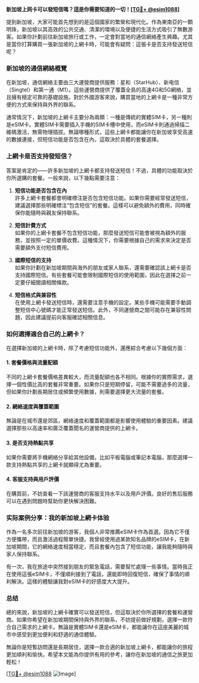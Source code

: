 **新加坡上网卡可以發短信嗎？這是你需要知道的一切！[[TG💪+ @esim1088](https://t.me/s/esim1088)]**

提到新加坡，大家可能首先想到的是這個國家的繁榮和現代化。作為東南亞的一顆明珠，新加坡以其高效的公共交通、清潔的環境以及便捷的生活方式吸引了無數游客。如果你計劃前往新加坡旅行或工作，一定會對當地的通信網絡產生興趣。尤其是當你打算購買一張新加坡的上網卡時，可能會有疑問：這張卡是否支持發送短信呢？

### 新加坡的通信網絡概覽

在新加坡，通信網絡主要由三大運營商提供服務：星和（StarHub）、新电信（Singtel）和第一通（M1）。這些運營商提供了覆蓋全島的高速4G和5G網絡，並且擁有穩定可靠的基礎設施。對於外國游客來說，購買當地的上網卡是一種非常方便的方式來保持與外界的聯系。

通常情況下，新加坡的上網卡主要分為兩類：一種是傳統的實體SIM卡，另一種則是eSIM卡。實體SIM卡需要插入手機的SIM卡槽中使用，而eSIM卡則通過掃描二維碼激活，無需物理插拔。無論哪種形式，這些上網卡都能讓你在新加坡享受高速的數據連接，但短信功能是否包含在內，這取決於具體的套餐選擇。

### 上網卡是否支持發短信？

答案是肯定的——許多新加坡的上網卡都支持發送短信！不過，具體的功能取決於你所選購的套餐。一般來說，以下幾點需要注意：

1. **短信功能是否包含在內**  
   許多上網卡套餐都會明確標注是否包含短信功能。如果你需要經常發送短信，建議選擇那些明確標注“包含短信”的套餐。這樣可以避免額外的費用，同時確保你能隨時與親友保持聯系。

2. **短信計費方式**  
   如果你的上網卡套餐不包含短信功能，那麼發送短信可能會被視為額外的服務，並按照一定的單價收費。這種情況下，你需要根據自己的需求來決定是否需要額外支付短信費用。

3. **國際短信的支持**  
   如果你計劃在新加坡期間與海外的朋友或家人聯系，還需要確認該上網卡是否支持國際短信。有些套餐可能會限制國際短信的使用範圍，因此在選擇之前一定要仔細閱讀相關條款。

4. **短信格式與兼容性**  
   在使用上網卡發送短信時，還需要注意手機的設定。某些手機可能需要手動調整短信中心號碼才能正常發送短信。此外，不同運營商之間可能存在兼容性問題，因此建議提前向客服確認相關信息。

### 如何選擇適合自己的上網卡？

在選擇新加坡的上網卡時，除了考慮短信功能外，還應綜合考慮以下幾個方面：

#### 1. 套餐價格與流量配額  
不同的上網卡套餐價格差異較大，而流量配額也各不相同。根據你的實際需求，選擇一個性價比高的套餐非常重要。如果你只是短期停留，可能不需要過多的流量，但如果你計劃長期居住或頻繁使用數據，則需要選擇更大流量的套餐。

#### 2. 網絡速度與覆蓋範圍  
無論是在城市還是郊區，網絡速度和覆蓋範圍都是影響使用體驗的重要因素。建議選擇那些以高速率和廣泛覆蓋聞名的運營商提供的上網卡。

#### 3. 是否支持熱點共享  
如果你需要將手機網絡分享給其他設備，比如平板電腦或筆記本電腦，那麼選擇一款支持熱點共享的上網卡就顯得尤為重要。

#### 4. 客服支持與用戶評價  
在購買前，不妨查看一下該運營商的客服支持水平以及用戶評價。良好的售后服務可以在遇到問題時幫助你更快解決困難。

### 实际案例分享：我的新加坡上網卡体验

作為一名多次前往新加坡的游客，我個人非常推薦eSIM卡作為首選。因為它不僅方便攜帶，而且激活過程簡單快捷。我曾經使用過某款知名品牌的eSIM卡，在新加坡期間，它的網絡速度相當穩定，而且套餐內包含了短信功能，讓我能夠隨時與家人保持聯系。

有一次，我在旅途中突然接到朋友的緊急電話，需要幫忙處理一些事情。當時我正在使用這張eSIM卡，不僅順利接到了電話，還能即時回復短信，確保了事情的順利解決。這樣的體驗讓我對eSIM卡的好感度大大提升。

### 总结

總的來說，新加坡的上網卡確實可以發送短信，但這取決於你所選擇的套餐和運營商。如果你希望在新加坡期間保持與外界的聯系，不妨提前做好規劃，選擇一款符合自己需求的上網卡。無論是實體SIM卡還是eSIM卡，都能讓你在這座美麗的城市中感受到更加便利和舒適的通信體驗。

無論你是短暫訪問還是長期居住，選擇一款合適的新加坡上網卡，都能讓你的旅程更加順利和愉快。希望本文能為你提供有用的參考，讓你在新加坡的通信之旅更加輕松！

[[TG💪+ @esim1088](https://t.me/s/esim1088) ![Image](https://i.postimg.cc/4NQfJmqS/Snipaste-2025-05-13-00-14-12.png)]